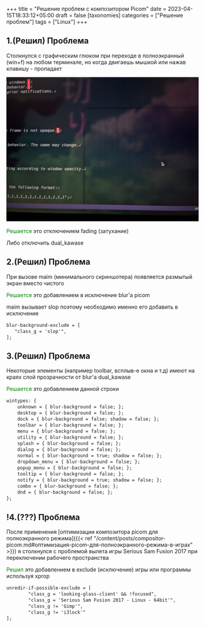 +++
title = "Решение проблем с композитором Picom"
date = 2023-04-15T18:33:12+05:00
draft = false
[taxonomies]
categories = ["Решение проблем"]
tags = ["Linux"]
+++

## 1.(Решил) Проблема

Столкнулся с графическим глюком при переходе в полноэкранный (win+f) на любом терминале, но когда двигаешь мышкой или нажав клавишу - пропадает

![](/images/solving-problem-compositor-picom/blur-bug.jpg)

<font color="green">Решается</font> это отключением fading (затухание)

Либо отключить dual_kawase

## 2.(Решил) Проблема

При вызове maim (минимального скриншотера) появляется размытый экран вместо чистого

<font color="green">Решается</font> это добавлением в исключение blur'а picom

maim вызывает slop поэтому необходимо именно его добавить в исключение
```
blur-background-exclude = [
   "class_g = 'slop'",
];
```

## 3.(Решил) Проблема

Некоторые элементы (например toolbar, всплыв-е окна и т.д) имеют на краях слой прозрачности от blur'а dual_kawase

<font color="green">Решается</font> это добавлением данной строки

```
wintypes: {
	unknown = { blur-background = false; };
	desktop = { blur-background = false; };
	dock = { blur-background = false; shadow = false; };
	toolbar = { blur-background = false; };
	menu = { blur-background = false; };
	utility = { blur-background = false; };
	splash = { blur-background = false; };
	dialog = { blur-background = false; };
	normal = { blur-background = true; shadow = false; };
	dropdown_menu = { blur-background = false; };
	popup_menu = { blur-background = false; };
	tooltip = { blur-background = false; };
	notify = { blur-background = true; shadow = false; };
	combo = { blur-background = false; };
	dnd = { blur-background = false; };
};
```

## !4.(???) Проблема

После применения [оптимизации композитора picom для полноэкранного режима]({{< ref "/content/posts/compositor-picom.md#оптимизация-picom-для-полноэкранного-режима-в-играх" >}}) я столкнулся с проблемой вылета игры Serious Sam Fusion 2017 при переключении рабочего пространства

<font color="green">Решил</font> это добавлением в exclude (исключение) игры или программы используя xprop
```
unredir-if-possible-exclude = [
        "class_g = 'looking-glass-client' && !focused",
        "class_g = 'Serious Sam Fusion 2017 - Linux - 64bit'",
        "class_g != 'Gimp'",
        "class_g != 'i3lock'"
];
```

